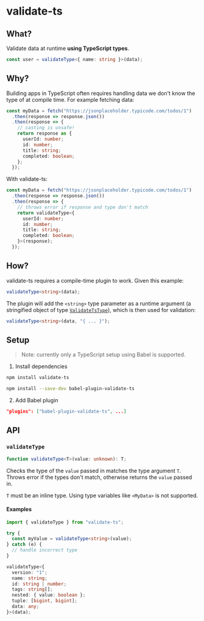 # validate-ts

## What?

Validate data at runtime **using TypeScript types**.

```ts
const user = validateType<{ name: string }>(data);
```

## Why?

Building apps in TypeScript often requires handling data we don't know the type
of at compile time. For example fetching data:

```ts
const myData = fetch("https://jsonplaceholder.typicode.com/todos/1")
  .then(response => response.json())
  .then(response => {
    // casting is unsafe!
    return response as {
      userId: number;
      id: number;
      title: string;
      completed: boolean;
    };
  });
```

With validate-ts:

```ts
const myData = fetch("https://jsonplaceholder.typicode.com/todos/1")
  .then(response => response.json())
  .then(response => {
    // throws error if response and type don't match
    return validateType<{
      userId: number;
      id: number;
      title: string;
      completed: boolean;
    }>(response);
  });
```

## How?

validate-ts requires a compile-time plugin to work. Given this example:

```ts
validateType<string>(data);
```

The plugin will add the `<string>` type parameter as a runtime argument (a
stringified object of type [`ValidateTsType`](./common/validate-ts-type.ts)),
which is then used for validation:

```ts
validateType<string>(data, "{ ... }");
```

## Setup

> Note: currently only a TypeScript setup using Babel is supported.

1. Install dependencies
  ```bash
  npm install validate-ts
  ```
  ```bash
  npm install --save-dev babel-plugin-validate-ts
  ```
2. Add Babel plugin
  ```json
  "plugins": ["babel-plugin-validate-ts", ...]
  ```

## API

### `validateType`

```ts
function validateType<T>(value: unknown): T;
```

Checks the type of the `value` passed in matches the type argument `T`. Throws
error if the types don't match, otherwise returns the `value` passed in.

`T` must be an inline type. Using type variables like `<MyData>` is not
supported.

#### Examples

```ts
import { validateType } from "validate-ts";

try {
  const myValue = validateType<string>(value);
} catch (e) {
  // handle incorrect type
}
```

```ts
validateType<{
  version: "1";
  name: string;
  id: string | number;
  tags: string[];
  nested: { value: boolean };
  tuple: [bigint, bigint];
  data: any;
}>(data);
```
